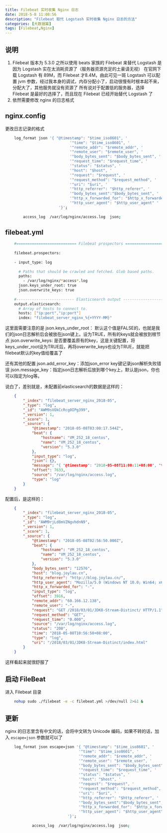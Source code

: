 ```yaml
---
title: Filebeat 实时收集 Nginx 日志
date: 2018-5-8 11:08:56
description: "Filebeat 取代 Logstash 实时收集 Nginx 日志的方法"
categories: [大数据篇]
tags: [Filebeat,Nginx]
---
```


<!-- more -->

## 说明
1. Filebeat 版本为 5.3.0
    之所以使用 beats 家族的 Filebeat 来替代 Logstash 是因为 Logstash 实在太消耗资源了（服务器资源充足的土豪请无视）
    在官网下载 Logstash 有 89M，而 Filebeat 才8.4M，由此可见一斑
    Logstash 可以配置 jvm 参数，经过我本身的调试，内存分配小了，启动很慢有时根本起不来，分配大了，其他服务就没有资源了
    所有说对于配置低的服务器，选择 Filebeat 是最好的选择了，而且现在 Filebeat 已经开始替代 Logstash 了
2. 依然需要修改 nginx 的日志格式

## nginx.config
更改日志记录的格式

```` bash
    log_format json '{ "@timestamp": "$time_iso8601", '
                             '"time": "$time_iso8601", '
                             '"remote_addr": "$remote_addr", '
                             '"remote_user": "$remote_user", '
                             '"body_bytes_sent": "$body_bytes_sent", '
                             '"request_time": "$request_time", '
                             '"status": "$status", '
                             '"host": "$host", '
                             '"request": "$request", '
                             '"request_method": "$request_method", '
                             '"uri": "$uri", '
                             '"http_referrer": "$http_referer", '
                             '"body_bytes_sent":"$body_bytes_sent", '
                             '"http_x_forwarded_for": "$http_x_forwarded_for", '
                             '"http_user_agent": "$http_user_agent" '
                        '}';
    
        access_log  /var/log/nginx/access.log  json;

````



## filebeat.yml

``` bash
    #=========================== Filebeat prospectors =============================
    
    filebeat.prospectors:
    
    - input_type: log
    
      # Paths that should be crawled and fetched. Glob based paths.
      paths:
        - /var/log/nginx/*access*.log
      json.keys_under_root: true
      json.overwrite_keys: true
    
    #-------------------------- Elasticsearch output ------------------------------
    output.elasticsearch:
      # Array of hosts to connect to.
      hosts: ["ip:port","ip:port"]
      index: "filebeat_server_nginx_%{+YYYY-MM}"

```
这里面需要注意的是
json.keys_under_root： 默认这个值是FALSE的，也就是我们的json日志解析后会被放在json键上。设为TRUE，所有的keys就会被放到根节点
json.overwrite_keys: 是否要覆盖原有的key，这是关键配置，将keys_under_root设为TRUE后，再将overwrite_keys也设为TRUE，就能把filebeat默认的key值给覆盖了

还有其他的配置
json.add_error_key：添加json_error key键记录json解析失败错误
json.message_key：指定json日志解析后放到哪个key上，默认是json，你也可以指定为log等。


说白了，差别就是，未配置前elasticsearch的数据是这样的：

``` json
    {
    	"_index": "filebeat_server_nginx_2018-05",
    	"_type": "log",
    	"_id": "AWM9sVOkCcRcg0IPg399",
    	"_version": 1,
    	"_score": 1,
    	"_source": {
    		"@timestamp": "2018-05-08T03:00:17.544Z",
    		"beat": {
    			"hostname": "VM_252_18_centos",
    			"name": "VM_252_18_centos",
    			"version": "5.3.0"
    		},
    		"input_type": "log",
    		"json": {},
    		"message": "{ "@timestamp": "2018-05-08T11:00:11+08:00", "time": "2018-05-08T11:00:11+08:00", "remote_addr": "113.16.251.67", "remote_user": "-", "body_bytes_sent": "403", "request_time": "0.000", "status": "200", "host": "blog.joylau.cn", "request": "GET /img/%E7%BD%91%E6%98%93%E4%BA%91%E9%9F%B3%E4%B9%90.png HTTP/1.1", "request_method": "GET", "uri": "/img/\xE7\xBD\x91\xE6\x98\x93\xE4\xBA\x91\xE9\x9F\xB3\xE4\xB9\x90.png", "http_referrer": "http://blog.joylau.cn/css/style.css", "body_bytes_sent":"403", "http_x_forwarded_for": "-", "http_user_agent": "Mozilla/5.0 (Windows NT 10.0; Win64; x64) AppleWebKit/537.36 (KHTML, like Gecko) Chrome/62.0.3202.94 Safari/537.36" }",
    		"offset": 7633,
    		"source": "/var/log/nginx/access.log",
    		"type": "log"
    	}
    }
```

配置后，是这样的：

``` json
    {
    	"_index": "filebeat_server_nginx_2018-05",
    	"_type": "log",
    	"_id": "AWM9rjLd8mVZNgvhdnN9",
    	"_version": 1,
    	"_score": 1,
    	"_source": {
    		"@timestamp": "2018-05-08T02:56:50.000Z",
    		"beat": {
    			"hostname": "VM_252_18_centos",
    			"name": "VM_252_18_centos",
    			"version": "5.3.0"
    		},
    		"body_bytes_sent": "12576",
    		"host": "blog.joylau.cn",
    		"http_referrer": "http://blog.joylau.cn/",
    		"http_user_agent": "Mozilla/5.0 (Windows NT 10.0; Win64; x64) AppleWebKit/537.36 (KHTML, like Gecko) Chrome/66.0.3359.139 Safari/537.36",
    		"http_x_forwarded_for": "-",
    		"input_type": "log",
    		"offset": 3916,
    		"remote_addr": "60.166.12.138",
    		"remote_user": "-",
    		"request": "GET /2018/03/01/JDK8-Stream-Distinct/ HTTP/1.1",
    		"request_method": "GET",
    		"request_time": "0.000",
    		"source": "/var/log/nginx/access.log",
    		"status": "200",
    		"time": "2018-05-08T10:56:50+08:00",
    		"type": "log",
    		"uri": "/2018/03/01/JDK8-Stream-Distinct/index.html"
    	}
    }
```

这样看起来就很舒服了

## 启动 FileBeat
进入 Filebeat 目录

``` bash
    nohup sudo ./filebeat -e -c filebeat.yml >/dev/null 2>&1 & 
```

## 更新
nginx 的日志里含有中文的话，会将中文转为 Unicode 编码，如果不转的话，加入 `escape=json` 参数就可以了

``` bash
    log_format json escape=json '{ "@timestamp": "$time_iso8601", '
                                 '"time": "$time_iso8601", '
                                 '"remote_addr": "$remote_addr", '
                                 '"remote_user": "$remote_user", '
                                 '"body_bytes_sent": "$body_bytes_sent", '
                                 '"request_time": "$request_time", '
                                 '"status": "$status", '
                                 '"host": "$host", '
                                 '"request": "$request", '
                                 '"request_method": "$request_method", '
                                 '"uri": "$uri", '
                                 '"http_referrer": "$http_referer", '
                                 '"body_bytes_sent":"$body_bytes_sent", '
                                 '"http_x_forwarded_for": "$http_x_forwarded_for", '
                                 '"http_user_agent": "$http_user_agent" '
                            '}';
        
            access_log  /var/log/nginx/access.log  json;

```